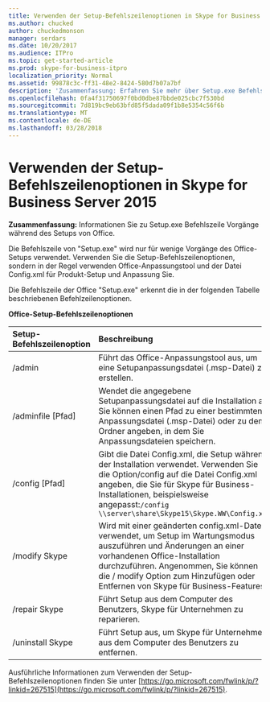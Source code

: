 ```yaml
---
title: Verwenden der Setup-Befehlszeilenoptionen in Skype for Business Server 2015
ms.author: chucked
author: chuckedmonson
manager: serdars
ms.date: 10/20/2017
ms.audience: ITPro
ms.topic: get-started-article
ms.prod: skype-for-business-itpro
localization_priority: Normal
ms.assetid: 99878c3c-ff31-48e2-8424-580d7b07a7bf
description: 'Zusammenfassung: Erfahren Sie mehr über Setup.exe Befehlszeile Vorgänge während des Setups von Office.'
ms.openlocfilehash: 0fa4f31750697f0bd0dbe87bbde025cbc7f530bd
ms.sourcegitcommit: 7d819bc9eb63bfd85f5dada09f1b8e5354c56f6b
ms.translationtype: MT
ms.contentlocale: de-DE
ms.lasthandoff: 03/28/2018
---
```

# <a name="use-setup-command-line-options-in-skype-for-business-server-2015"></a>Verwenden der Setup-Befehlszeilenoptionen in Skype for Business Server 2015
 
**Zusammenfassung:** Informationen Sie zu Setup.exe Befehlszeile Vorgänge während des Setups von Office.
  
Die Befehlszeile von "Setup.exe" wird nur für wenige Vorgänge des Office-Setups verwendet. Verwenden Sie die Setup-Befehlszeilenoptionen, sondern in der Regel verwenden Office-Anpassungstool und der Datei Config.xml für Produkt-Setup und Anpassung Sie.
  
Die Befehlszeile der Office "Setup.exe" erkennt die in der folgenden Tabelle beschriebenen Befehlzeilenoptionen.
  
**Office-Setup-Befehlszeilenoptionen**

|**Setup-Befehlszeilenoption**|**Beschreibung**|
|:-----|:-----|
|/admin  <br/> |Führt das Office-Anpassungstool aus, um eine Setupanpassungsdatei (.msp-Datei) zu erstellen.  <br/> |
|/adminfile [Pfad]  <br/> |Wendet die angegebene Setupanpassungsdatei auf die Installation an. Sie können einen Pfad zu einer bestimmten Anpassungsdatei (.msp-Datei) oder zu dem Ordner angeben, in dem Sie Anpassungsdateien speichern.  <br/> |
|/config [Pfad]  <br/> |Gibt die Datei Config.xml, die Setup während der Installation verwendet. Verwenden Sie die Option/config auf die Datei Config.xml angeben, die Sie für Skype für Business-Installationen, beispielsweise angepasst:`/config \\server\share\Skype15\Skype.WW\Config.xml` <br/> |
|/modify Skype  <br/> |Wird mit einer geänderten config.xml-Datei verwendet, um Setup im Wartungsmodus auszuführen und Änderungen an einer vorhandenen Office-Installation durchzuführen. Angenommen, Sie können die / modify Option zum Hinzufügen oder Entfernen von Skype für Business-Features.  <br/> |
|/repair Skype  <br/> |Führt Setup aus dem Computer des Benutzers, Skype für Unternehmen zu reparieren.  <br/> |
|/uninstall Skype  <br/> |Führt Setup aus, um Skype für Unternehmen aus dem Computer des Benutzers zu entfernen.  <br/> |
   
Ausführliche Informationen zum Verwenden der Setup-Befehlszeilenoptionen finden Sie unter [https://go.microsoft.com/fwlink/p/?linkid=267515](https://go.microsoft.com/fwlink/p/?linkid=267515). 
  

